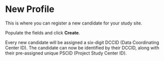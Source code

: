 # New Profile

This is where you can register a new candidate for your study site. 

Populate the fields and click **Create**. 

Every new candidate will be assigned a six-digit DCCID (Data Coordinating Center ID). The candidate can now be identified by their DCCID, along with their pre-assigned unique PSCID (Project Study Center ID).


